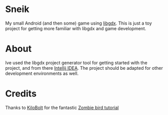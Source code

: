 Sneik
=====
My small Android (and then some) game using [libgdx](http://libgdx.badlogicgames.com/). This is just a toy project for getting more familiar with libgdx and game development.

About
=====
Ive used the libgdx project generator tool for getting started with the project, and from there [Intellij IDEA](https://www.jetbrains.com/idea/). The project should be adapted for other development environments as well.

Credits
=======
Thanks to [KiloBolt](http://www.kilobolt.com) for the fantastic [Zombie bird tutorial](http://www.kilobolt.com/zombie-bird-tutorial-flappy-bird-remake.html)
